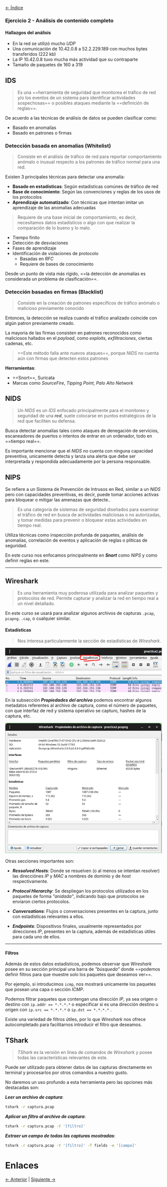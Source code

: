 [<- Índice](../DeteccionIntrusos.md)
### Ejercicio 2 - Análisis de contenido completo

#### Hallazgos del análisis

- En la red se utilizó mucho *UDP*
- Una comunicación de 10.42.0.8 a 52.2.229.189 con muchos bytes transferidos (222 kb)
- La IP 10.42.0.8 tuvo mucha más actividad que su contraparte
- Tamaño de paquetes de 160 a 319

## IDS

> Es una ==herramienta de seguridad que monitorea el tráfico de red y/o los eventos de un sistema para identificar actividades sospechosas== o posibles ataques mediante la ==definición de reglas==.

De acuerdo a las técnicas de análisis de datos se pueden clasificar como:

- Basado en anomalías
- Basado en patrones o firmas

### Detección basada en anomalías (Whitelist)

> Consiste en el análisis de tráfico de red para reportar comportamiento anómalo o inusual respecto a los patrones de tráfico normal para una red.

Existen 3 principales técnicas para detectar una anomalía:

- **Basado en estadísticas**: Según estadisticas comúnes de tráfico de red
- **Base de conocimiento**: Según las convenciones y reglas de los usos de los protocolos
- **Aprendizaje automatizado**: Con técnicas que intentan imitar un aprendizaje de las anomalías adecuadas

> Requiere de una base inicial de comportamiento, es decir, necesitamos datos estadísticos o algo con que realizar la comparación de lo bueno y lo malo.

- Tiempo finito
- Detección de desviaciones
- Fases de aprendizaje
- Identificación de violaciones de protocolo
	- Basadas en *RFC*
	- Requiere de bases de conocimiento

Desde un punto de vista más rígido, ==la detección de anomalías es considerada un problema de clasificación==.

### Detección basadas en firmas (Blacklist)

> Consiste en la creación de patrones específicos de tráfico anómalo o malicioso previamente conocido

Entonces, la detección se realiza cuando el tráfico analizado coincide con algún patron previamente creado.

La mayoria de las firmas consisten en patrones reconocidos como maliciosos hallados en el *payload*, como *exploits*, *exfiltraciones*, ciertas cadenas, etc.

> ==Este método falla ante nuevos ataques==, porque *NIDS* no cuenta aún con firmas que detecten estos patrones

**Herramientas**:
- ==Snort==, Suricata
- Marcas como *SourceFire*, *Tipping Point*, *Palo Alto Network*

## NIDS

> Un *NIDS* es un *IDS* enfocado principalmente para el monitoreo y seguridad de una ***red***, suele colocarse en puntos estratégicos de la red que faciliten su defensa.

Busca detectar anomalías tales como ataques de denegación de servicios, escaneadores de puertos o intentos de entrar en un ordenador, todo en ==tiempo real==.

Es importante mencionar que el *NIDS* no cuenta con ninguna capacidad preventiva, unicamente detecta y lanza una alerta que debe ser interpretada y respondida adecuadamente por la persona responsable.

## NIPS

Se refiere a un Sistema de Prevención de Intrusos en Red, similar a un *NIDS* pero con capacidades preventivas, es decir, puede tomar acciones activas para bloquear o mitigar las amenazas que detecte..

> Es una categoría de sistemas de seguridad diseñados  para examinar el tráfico de red en busca de actividades maliciosas o no autorizadas, y tomar medidas para prevenir o bloquear estas actividades en tiempo real.

Utiliza técnicas como inspección profunda de paquetes, análisis de anomalías, correlación de eventos y aplicación de reglas o plíticas de seguridad.

En este curso nos enfocamos principalmente en ***Snort*** como *NIPS* y como definir reglas en este.

---
## Wireshark

> Es una herramienta muy poderosa utilizada para analizar paquetes y protocolos de red. Permite capturar y analizar la red en tiempo real a un nivel detallado.

En este curso se usará para analizar algunos archivos de capturas `.pcap`, `pcapng`. `.cap`, o cualquier similar.

#### Estadísticas

> Nos interesa particularmente la sección de estadísticas de *Wireshark*.

![wireshark-introduction.png](imagenes/wireshark-introduction.png)

En la subsección ***Propiedades del archivo*** podemos encontrar algunos metadatos referentes al archivo de captura, como el número de paquetes, con que interfaz de red y sistema operativo se capturo, hashes de la captura, etc.

![wireshark-statistics.png](imagenes/wireshark-statistics.png)

Otras secciones importantes son:

- ***Ressolved Hosts***: Donde se resuelven (o al menos se intentan resolver) las direcciónes *IP* y *MAC* a nombres de dominio y de *host* respectivamente.

- ***Protocol Hierarchy***: Se despliegan los protocolos utilizados en los paquetes de forma *"anidada"*, indicando bajo que protocolos se enviaron ciertos protocolos.

- ***Conversations***: Flujos o conversaciones presentes en la captura, junto con estadísticas relevantes a ellos.

- ***Endpoints***: Dispositivos finales, usualmente representados por direcciones *IP*, presentes en la captura, además de estadísticas útiles para cada uno de ellos.

---
#### Filtros

Además de estos datos estadísticos, podemos observar que *Wireshark* posee en su sección principal una barra de *"búsqueda"* donde ==podemos definir filtros para que muestre solo los paquetes que deseamos ver==.

Por ejemplo, si introducimos `icmp`, nos mostrará unicamente los paquetes que posean una capa o sección *ICMP*.

Podemos filtrar paquetes que contengan una dirección *IP*, ya sea origen o destino con `ip.addr == *.*.*.*` o especificar si es una dirección destino u origen con `ip.src == *.*.*.*` o `ip.dst == *.*.*.*` .

Existe una variedad de filtros útiles, por lo que *Wireshark* nos ofrece autocompletado para facilitarnos introducir el filtro que deseamos.

## TShark

> *TShark* es la versión en línea de comandos de *Wireshark* y posee todas las características relevantes de este.

Puede ser utilizado para obtener datos de las capturas directamente en terminal y procesarlos por otros comandos a nuestro gusto.

No daremos un uso profundo a esta herramienta pero las opciones más destacadas son:

***Leer un archivo de captura***:

```bash
tshark -r captura.pcap
```

***Aplicar un filtro al archivo de captura***:

```bash
tshark -r captura.pcap -Y '[filtro]'
```

***Extraer un campo de todas las capturas mostradas***:

```bash
tshark -r captura.pcap -Y '[filtro]' -T fields -e '[campo]'
```

# Enlaces

[<- Anterior](HFC23_10_2024.md) | [Siguiente ->](HFC25_10_2024.md)